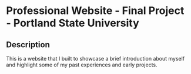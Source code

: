 # Professional Website - Final Project - Portland State University

## Description

This is a website that I built to showcase a brief introduction about myself and highlight some of my past experiences and early projects.
